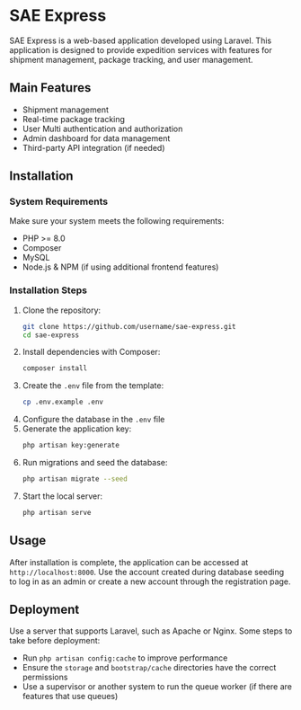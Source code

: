 # SAE Express

SAE Express is a web-based application developed using Laravel. This application is designed to provide expedition services with features for shipment management, package tracking, and user management.

## Main Features
- Shipment management
- Real-time package tracking
- User Multi authentication and authorization
- Admin dashboard for data management
- Third-party API integration (if needed)

## Installation

### System Requirements
Make sure your system meets the following requirements:
- PHP >= 8.0
- Composer
- MySQL
- Node.js & NPM (if using additional frontend features)

### Installation Steps
1. Clone the repository:
   ```sh
   git clone https://github.com/username/sae-express.git
   cd sae-express
   ```
2. Install dependencies with Composer:
   ```sh
   composer install
   ```
3. Create the `.env` file from the template:
   ```sh
   cp .env.example .env
   ```
4. Configure the database in the `.env` file
5. Generate the application key:
   ```sh
   php artisan key:generate
   ```
6. Run migrations and seed the database:
   ```sh
   php artisan migrate --seed
   ```
7. Start the local server:
   ```sh
   php artisan serve
   ```

## Usage
After installation is complete, the application can be accessed at `http://localhost:8000`. Use the account created during database seeding to log in as an admin or create a new account through the registration page.

## Deployment
Use a server that supports Laravel, such as Apache or Nginx. Some steps to take before deployment:
- Run `php artisan config:cache` to improve performance
- Ensure the `storage` and `bootstrap/cache` directories have the correct permissions
- Use a supervisor or another system to run the queue worker (if there are features that use queues)
